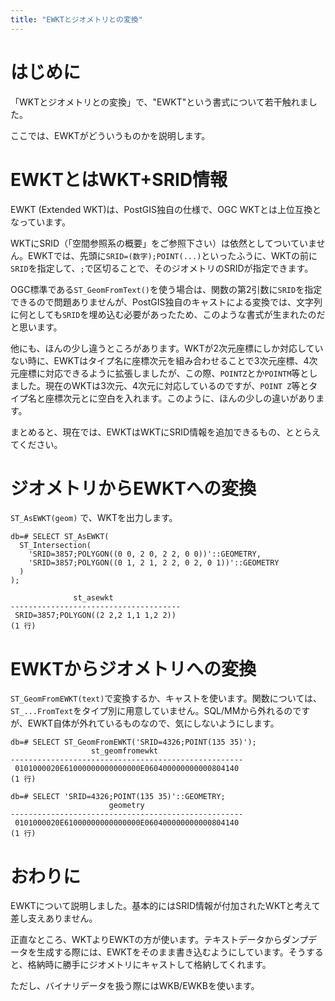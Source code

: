 ```yaml
---
title: "EWKTとジオメトリとの変換"
---
```

# はじめに

「WKTとジオメトリとの変換」で、"EWKT"という書式について若干触れました。

ここでは、EWKTがどういうものかを説明します。

# EWKTとはWKT+SRID情報

EWKT (Extended WKT)は、PostGIS独自の仕様で、OGC WKTとは上位互換となっています。

WKTにSRID（「空間参照系の概要」をご参照下さい）は依然としてついていません。EWKTでは、先頭に``SRID=(数字);POINT(...)``といったふうに、WKTの前に``SRID``を指定して、``;``で区切ることで、そのジオメトリのSRIDが指定できます。

OGC標準である``ST_GeomFromText()``を使う場合は、関数の第2引数に``SRID``を指定できるので問題ありませんが、PostGIS独自のキャストによる変換では、文字列に何としても``SRID``を埋め込む必要があったため、このような書式が生まれたのだと思います。

他にも、ほんの少し違うところがあります。WKTが2次元座標にしか対応していない時に、EWKTはタイプ名に座標次元を組み合わせることで3次元座標、4次元座標に対応できるように拡張しましたが、この際、``POINTZ``とか``POINTM``等としました。現在のWKTは3次元、4次元に対応しているのですが、``POINT Z``等とタイプ名と座標次元とに空白を入れます。このように、ほんの少しの違いがあります。

まとめると、現在では、EWKTはWKTにSRID情報を追加できるもの、ととらえてください。

# ジオメトリからEWKTへの変換

``ST_AsEWKT(geom)`` で、WKTを出力します。

```
db=# SELECT ST_AsEWKT(
  ST_Intersection(
    'SRID=3857;POLYGON((0 0, 2 0, 2 2, 0 0))'::GEOMETRY,
    'SRID=3857;POLYGON((0 1, 2 1, 2 2, 0 2, 0 1))'::GEOMETRY
  )
);

              st_asewkt               
--------------------------------------
 SRID=3857;POLYGON((2 2,2 1,1 1,2 2))
(1 行)
```

# EWKTからジオメトリへの変換

``ST_GeomFromEWKT(text)``で変換するか、キャストを使います。関数については、``ST_...FromText``をタイプ別に用意していません。SQL/MMから外れるのですが、EWKT自体が外れているものなので、気にしないようにします。

```
db=# SELECT ST_GeomFromEWKT('SRID=4326;POINT(135 35)');
                  st_geomfromewkt                   
----------------------------------------------------
 0101000020E61000000000000000E060400000000000804140
(1 行)

db=# SELECT 'SRID=4326;POINT(135 35)'::GEOMETRY;
                      geometry                      
----------------------------------------------------
 0101000020E61000000000000000E060400000000000804140
(1 行)
```

# おわりに

EWKTについて説明しました。基本的にはSRID情報が付加されたWKTと考えて差し支えありません。

正直なところ、WKTよりEWKTの方が使います。テキストデータからダンプデータを生成する際には、EWKTをそのまま書き込むようにしています。そうすると、格納時に勝手にジオメトリにキャストして格納してくれます。

ただし、バイナリデータを扱う際にはWKB/EWKBを使います。
